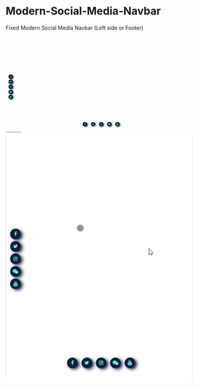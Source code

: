 # Modern-Social-Media-Navbar
Fixed Modern Social Media Navbar (Left side or Footer) </br>
</br>
![caption](https://github.com/macan0/Modern-Social-Media-Navbar/blob/main/modern-social-media-navbar.gif)</br>
![alt text](https://github.com/macan0/Modern-Social-Media-Navbar/blob/main/modern-social-media-navbar.png)

